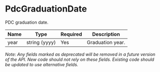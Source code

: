 # PdcGraduationDate

PDC graduation date.

| Name | Type | Required | Description |
| - | - | - | - |
| year | string (yyyy) | Yes | Graduation year. |

*Note: Any fields marked as deprecated will be removed in a future version of the API. New code should not rely on these fields. Existing code should be updated to use alternative fields.*
